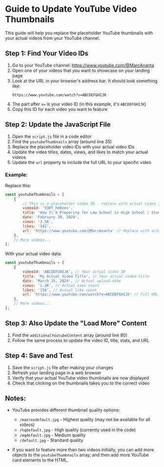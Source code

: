 # Guide to Update YouTube Video Thumbnails

This guide will help you replace the placeholder YouTube thumbnails with your actual videos from your YouTube channel.

## Step 1: Find Your Video IDs

1. Go to your YouTube channel: https://www.youtube.com/@MarcAnanta
2. Open one of your videos that you want to showcase on your landing page
3. Look at the URL in your browser's address bar. It should look something like:
   ```
   https://www.youtube.com/watch?v=ABCDEFGHIJK
   ```
4. The part after `v=` is your video ID (in this example, it's `ABCDEFGHIJK`)
5. Copy this ID for each video you want to feature

## Step 2: Update the JavaScript File

1. Open the `script.js` file in a code editor
2. Find the `youtubeThumbnails` array (around line 35)
3. Replace the placeholder video IDs with your actual video IDs
4. Update the video titles, dates, views, and likes to match your actual videos
5. Update the `url` property to include the full URL to your specific video

### Example:

Replace this:

```javascript
const youtubeThumbnails = [
    {
        // This is a placeholder video ID - replace with actual video ID from Marcus's channel
        videoId: 'V3RT_hm0zes', 
        title: 'How I\'m Preparing for Law School in High School | Study With Me + Tips for Aspiring Lawyers',
        date: 'February 28, 2024',
        views: '3.5K',
        likes: '342',
        url: 'https://www.youtube.com/@MarcAnanta' // Replace with actual video URL
    },
    // More videos...
];
```

With your actual video data:

```javascript
const youtubeThumbnails = [
    {
        videoId: 'ABCDEFGHIJK', // Your actual video ID
        title: 'My Actual Video Title', // Your actual video title
        date: 'March 15, 2024', // Actual upload date
        views: '1.2K', // Actual view count
        likes: '156', // Actual like count
        url: 'https://www.youtube.com/watch?v=ABCDEFGHIJK' // Full URL to your video
    },
    // More videos...
];
```

## Step 3: Also Update the "Load More" Content

1. Find the `additionalYoutubeContent` array (around line 80)
2. Follow the same process to update the video ID, title, stats, and URL

## Step 4: Save and Test

1. Save the `script.js` file after making your changes
2. Refresh your landing page in a web browser
3. Verify that your actual YouTube video thumbnails are now displayed
4. Check that clicking on the thumbnails takes you to the correct video

## Notes:

- YouTube provides different thumbnail quality options:
  - `/maxresdefault.jpg` - Highest quality (may not be available for all videos)
  - `/hqdefault.jpg` - High quality (currently used in the code)
  - `/mqdefault.jpg` - Medium quality
  - `/default.jpg` - Standard quality

- If you want to feature more than two videos initially, you can add more objects to the `youtubeThumbnails` array, and then add more YouTube card elements to the HTML. 